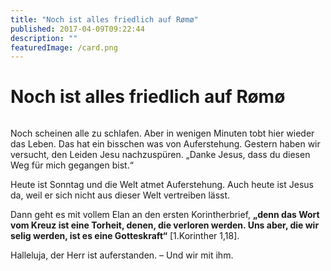```yaml
---
title: "Noch ist alles friedlich auf Rømø"
published: 2017-04-09T09:22:44
description: ""
featuredImage: /card.png
---
```


# Noch ist alles friedlich auf Rømø

<span data-failed="Unable to resolve host &quot;www.ec-nordbund.de&quot;: No address associated with hostname"></span><b><img loading="lazy" src="/old/20170409_0945411.jpg" alt></b>

Noch scheinen alle zu schlafen. Aber in wenigen Minuten tobt hier wieder das Leben. Das hat ein bisschen was von Auferstehung. 
Gestern haben wir versucht, den Leiden Jesu nachzuspüren. &#8222;Danke Jesus, dass du diesen Weg für mich gegangen bist.&#8220;

Heute ist Sonntag und die Welt atmet Auferstehung. Auch heute ist Jesus da, weil er sich nicht aus dieser Welt vertreiben lässt.

Dann geht es mit vollem Elan an den ersten Korintherbrief, <b>&#8222;denn das Wort vom Kreuz ist eine Torheit, denen, die verloren werden. Uns aber, die wir selig werden, ist es eine Gotteskraft&#8220;</b> [1.Korinther 1,18].

Halleluja, der Herr ist auferstanden. &#8211; Und wir mit ihm.